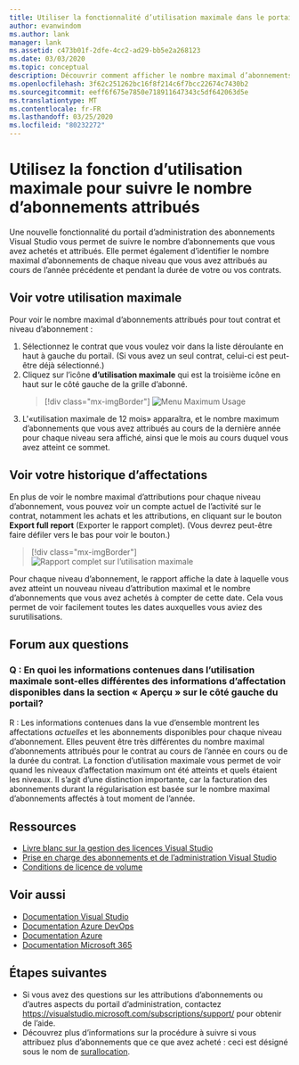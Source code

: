 ```yaml
---
title: Utiliser la fonctionnalité d’utilisation maximale dans le portail d’administration
author: evanwindom
ms.author: lank
manager: lank
ms.assetid: c473b01f-2dfe-4cc2-ad29-bb5e2a268123
ms.date: 03/03/2020
ms.topic: conceptual
description: Découvrir comment afficher le nombre maximal d’abonnements attribués dans le portail d’administration
ms.openlocfilehash: 3f62c251262bc16f8f214c6f7bcc22674c7430b2
ms.sourcegitcommit: eeff6f675e7850e718911647343c5df642063d5e
ms.translationtype: MT
ms.contentlocale: fr-FR
ms.lasthandoff: 03/25/2020
ms.locfileid: "80232272"
---
```

# <a name="use-the-maximum-usage-feature-to-track-the-number-of-assigned-subscriptions"></a>Utilisez la fonction d’utilisation maximale pour suivre le nombre d’abonnements attribués
Une nouvelle fonctionnalité du portail d’administration des abonnements Visual Studio vous permet de suivre le nombre d’abonnements que vous avez achetés et attribués. Elle permet également d’identifier le nombre maximal d’abonnements de chaque niveau que vous avez attribués au cours de l’année précédente et pendant la durée de votre ou vos contrats. 

## <a name="view-your-maximum-usage"></a>Voir votre utilisation maximale
Pour voir le nombre maximal d’abonnements attribués pour tout contrat et niveau d’abonnement :
1. Sélectionnez le contrat que vous voulez voir dans la liste déroulante en haut à gauche du portail. (Si vous avez un seul contrat, celui-ci est peut-être déjà sélectionné.)
2. Cliquez sur l’icône **d’utilisation maximale** qui est la troisième icône en haut sur le côté gauche de la grille d’abonné.  
    > [!div class="mx-imgBorder"]
    > ![Menu Maximum Usage](_img/maximum-usage/maximum-usage-menu.png)
3. L'«utilisation maximale de 12 mois» apparaîtra, et le nombre maximum d’abonnements que vous avez attribués au cours de la dernière année pour chaque niveau sera affiché, ainsi que le mois au cours duquel vous avez atteint ce sommet.    

## <a name="view-your-assignment-history"></a>Voir votre historique d’affectations
En plus de voir le nombre maximal d’attributions pour chaque niveau d’abonnement, vous pouvez voir un compte actuel de l’activité sur le contrat, notamment les achats et les attributions, en cliquant sur le bouton **Export full report** (Exporter le rapport complet).  (Vous devrez peut-être faire défiler vers le bas pour voir le bouton.)  

> [!div class="mx-imgBorder"]
> ![Rapport complet sur l’utilisation maximale](_img/maximum-usage/maximum-usage-full-report.png)

Pour chaque niveau d’abonnement, le rapport affiche la date à laquelle vous avez atteint un nouveau niveau d’attribution maximal et le nombre d’abonnements que vous avez achetés à compter de cette date. Cela vous permet de voir facilement toutes les dates auxquelles vous aviez des surutilisations.  

## <a name="frequently-asked-questions"></a>Forum aux questions
### <a name="q-how-is-the-information-in-the-maximum-usage-different-from-the-assignment-information-available-in-the-overview-section-on-the-left-side-of-the-portal"></a>Q : En quoi les informations contenues dans l’utilisation maximale sont-elles différentes des informations d’affectation disponibles dans la section « Aperçu » sur le côté gauche du portail?
R : Les informations contenues dans la vue d’ensemble montrent les affectations *actuelles* et les abonnements disponibles pour chaque niveau d’abonnement.  Elles peuvent être très différentes du nombre maximal d’abonnements attribués pour le contrat au cours de l’année en cours ou de la durée du contrat.  La fonction d’utilisation maximale vous permet de voir quand les niveaux d’affectation maximum ont été atteints et quels étaient les niveaux.  Il s’agit d’une distinction importante, car la facturation des abonnements durant la régularisation est basée sur le nombre maximal d’abonnements affectés à tout moment de l’année. 

## <a name="resources"></a>Ressources
- [Livre blanc sur la gestion des licences Visual Studio](https://visualstudio.microsoft.com/wp-content/uploads/2019/06/Visual-Studio-Licensing-Whitepaper-May-2019.pdf)
- [Prise en charge des abonnements et de l’administration Visual Studio](https://visualstudio.microsoft.com/support/support-overview-vs)
- [Conditions de licence de volume](https://www.microsoft.com/licensing/product-licensing/products.aspx)

## <a name="see-also"></a>Voir aussi
- [Documentation Visual Studio](https://docs.microsoft.com/visualstudio/)
- [Documentation Azure DevOps](https://docs.microsoft.com/azure/devops/)
- [Documentation Azure](https://docs.microsoft.com/azure/)
- [Documentation Microsoft 365](https://docs.microsoft.com/microsoft-365/)

## <a name="next-steps"></a>Étapes suivantes
- Si vous avez des questions sur les attributions d’abonnements ou d’autres aspects du portail d’administration, contactez https://visualstudio.microsoft.com/subscriptions/support/ pour obtenir de l’aide. 
- Découvrez plus d’informations sur la procédure à suivre si vous attribuez plus d’abonnements que ce que avez acheté : ceci est désigné sous le nom de [surallocation](handle-overclaimed-license.md).

